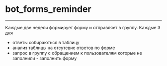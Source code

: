 # bot_forms_reminder  
-------------------------
Каждые две недели формирует форму и отправляет в группу.
Каждые 3 дня 
- ответы собираються в таблицу  
- анализ таблицы на отсутсвие ответов по форме
- запрос в группу с обращением к пользователям которые не заполнили - заполнить форму
